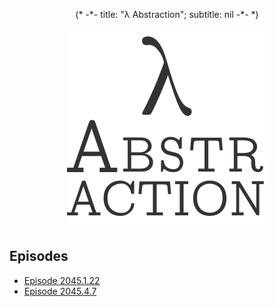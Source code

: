 <p align="center" class="file-vars">
(* -*- title: "λ Abstraction"; subtitle: nil -*- *)
</p>

<p align="center"><a href="./"><img id="logo" 
src="abstr-logo.png" 
width="320px" 
height="320
px" /></a></p>

## Episodes

* [Episode 2045.1.22](ep2045.1.22.md)
* [Episode 2045.4.7](ep2045.4.7.md)
